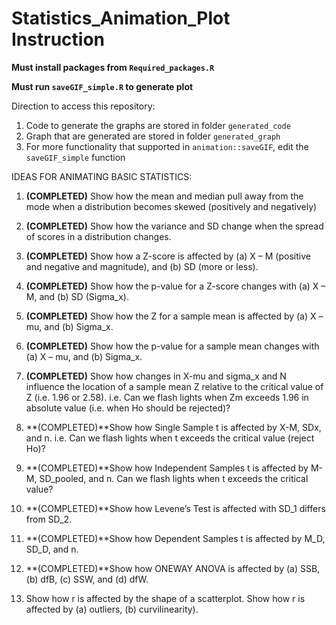 # Statistics_Animation_Plot Instruction


**Must install packages from `Required_packages.R`**  

**Must run `saveGIF_simple.R` to generate plot** 

Direction to access this repository: 
1. Code to generate the graphs are stored in folder `generated_code`
2. Graph that are generated are stored in folder `generated_graph`
3. For more functionality that supported in `animation::saveGIF`, edit the `saveGIF_simple` function


IDEAS FOR ANIMATING BASIC STATISTICS:

1. **(COMPLETED)** Show how the mean and median pull away from the mode when a distribution becomes skewed (positively and negatively)

2. **(COMPLETED)** Show how the variance and SD change when the spread of scores in a distribution changes.

3. **(COMPLETED)** Show how a Z-score is affected by (a) X – M (positive and negative and magnitude), and (b) SD (more or less).

4. **(COMPLETED)** Show how the p-value for a Z-score changes with (a) X – M, and (b) SD (Sigma_x).

5. **(COMPLETED)** Show how the Z for a sample mean is affected by (a) X – mu, and (b) Sigma_x.

6. **(COMPLETED)** Show how the p-value for a sample mean changes with (a) X – mu, and (b) Sigma_x.

7. **(COMPLETED)** Show how changes in X-mu and sigma_x and N influence the location of a sample mean Z relative to the critical value of Z (i.e. 1.96 or 2.58). i.e. Can we flash lights when Zm exceeds 1.96 in absolute value (i.e. when Ho should be rejected)?

8. **(COMPLETED)**Show how Single Sample t is affected by X-M, SDx, and n. i.e. Can we flash lights when t exceeds the critical value (reject Ho)?

9. **(COMPLETED)**Show how Independent Samples t is affected by M-M, SD_pooled, and n. Can we flash lights when t exceeds the critical value?

10. **(COMPLETED)**Show how Levene’s Test is affected with SD_1 differs from SD_2.

11. **(COMPLETED)**Show how Dependent Samples t is affected by M_D, SD_D, and n.

12. **(COMPLETED)**Show how ONEWAY ANOVA is affected by (a) SSB, (b) dfB, (c) SSW, and (d) dfW. 

13. Show how r is affected by the shape of a scatterplot. Show how r is affected by (a) outliers, (b) curvilinearity).

